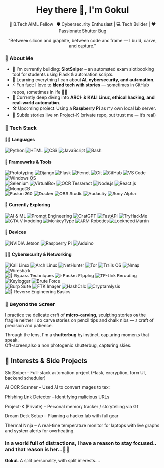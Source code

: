 
<h1 align="center">Hey there 👋, I'm Gokul</h1>

<p align="center">
  🚀 B.Tech AIML Fellow | 🛡️ Cybersecurity Enthusiast | 💻 Tech Builder | ❤️ Passionate Shutter Bug
</p>

<p align="center">
  "Between silicon and graphite, between code and frame — I build, carve, and capture."
</p>

### 🧠 About Me

- 🔭 I’m currently building: **SlotSniper** – an automated exam slot booking tool for students using Flask & automation scripts.
- 🌱 Learning everything I can about **AI, cybersecurity, and automation**.
- ⚡ Fun fact: I love to **blend tech with stories** — sometimes in GitHub repos, sometimes in life 🤍✨
- 📖 Currently deep diving into **ARCH & KALI Linux, ethical hacking, and real-world automation**.
- 🛠️ Upcoming project: Using a **Raspberry Pi** as my own local lab server.
- 📸 Subtle stories live on Project-K (private repo, but trust me — it’s real)


### 🧰 Tech Stack

#### 👨‍💻 Languages  
![Python](https://img.shields.io/badge/Python-3776AB?style=flat&logo=python&logoColor=white)
![HTML](https://img.shields.io/badge/HTML5-E34F26?style=flat&logo=html5&logoColor=white)
![CSS](https://img.shields.io/badge/CSS3-1572B6?style=flat&logo=css3&logoColor=white)
![JavaScript](https://img.shields.io/badge/JavaScript-F7DF1E?style=flat&logo=javascript&logoColor=black)
![Bash](https://img.shields.io/badge/Bash-4EAA25?style=flat&logo=gnubash&logoColor=white)


#### 🔧 Frameworks & Tools  
![Prototyping](https://img.shields.io/badge/Prototyping-FF6347?style=flat&logo=figma&logoColor=white)
![Django](https://img.shields.io/badge/Django-092E20?style=flat&logo=django&logoColor=white)
![Flask](https://img.shields.io/badge/Flask-000000?style=flat&logo=flask&logoColor=white)
![Fernet](https://img.shields.io/badge/Fernet-007ACC?style=flat&logo=python&logoColor=white)
![Git](https://img.shields.io/badge/Git-F05032?style=flat&logo=git&logoColor=white)
![GitHub](https://img.shields.io/badge/GitHub-181717?style=flat&logo=github&logoColor=white)
![VS Code](https://img.shields.io/badge/VS%20Code-007ACC?style=flat&logo=visualstudiocode&logoColor=white)
![Windows OS](https://img.shields.io/badge/Windows%20OS-0078D4?style=flat&logo=windows&logoColor=white)  
![Selenium](https://img.shields.io/badge/Selenium-43B02A?style=flat&logo=selenium&logoColor=white)
![VirtualBox](https://img.shields.io/badge/VirtualBox-183A61?style=flat&logo=virtualbox&logoColor=white)
![OCR Tesseract](https://img.shields.io/badge/OCR%20Tesseract-000000?style=flat&logo=tesseract&logoColor=white)
![Node.js](https://img.shields.io/badge/Node.js-339933?style=flat&logo=node.js&logoColor=white)
![React.js](https://img.shields.io/badge/React.js-61DAFB?style=flat&logo=react&logoColor=black)
![MongoDB](https://img.shields.io/badge/MongoDB-47A248?style=flat&logo=mongodb&logoColor=white)  
![Fusion 360](https://img.shields.io/badge/Fusion%20360-FF6A00?style=flat&logo=autodesk&logoColor=white)
![Docker](https://img.shields.io/badge/Docker-2496ED?style=flat&logo=docker&logoColor=white)
![OBS Studio](https://img.shields.io/badge/OBS%20Studio-100000?style=flat&logo=obs-studio&logoColor=white)
![Audacity](https://img.shields.io/badge/Audacity-000000?style=flat&logo=audacity&logoColor=white)
![Sony Alpha](https://img.shields.io/badge/Sony%20Alpha-000000?style=flat&logo=sony&logoColor=white)


#### 🧪 Currently Exploring  
![AI & ML](https://img.shields.io/badge/AI%20%26%20ML-FF6F00?style=flat&logo=tensorflow&logoColor=white)
![Prompt Engineering](https://img.shields.io/badge/Prompt%20Engineering-1E90FF?style=flat&logo=openai&logoColor=white)
![ChatGPT](https://img.shields.io/badge/ChatGPT-00B3B3?style=flat&logo=openai&logoColor=white)
![FastAPI](https://img.shields.io/badge/FastAPI-005571?style=flat&logo=fastapi)
![TryHackMe](https://img.shields.io/badge/TryHackMe-FF3B30?style=flat&logo=tryhackme&logoColor=white)  
![GTA V Modding](https://img.shields.io/badge/GTA%20V%20Modding-008000?style=flat&logo=rockstar-games&logoColor=white)
![MonkeyType](https://img.shields.io/badge/Monkey%20Type-FFD700?style=flat&logo=keyboard&logoColor=black)
![ARM Robotics](https://img.shields.io/badge/ARM%20Robotics-FF6F00?style=flat&logo=arm&logoColor=white)
![Lockheed Martin](https://img.shields.io/badge/Lockheed%20Martin-003B49?style=flat&logo=lockheedmartin&logoColor=white)  


#### 🔌 Devices  
![NVIDIA Jetson](https://img.shields.io/badge/NVIDIA%20Jetson-76B900?style=flat&logo=nvidia&logoColor=white)
![Raspberry Pi](https://img.shields.io/badge/Raspberry%20Pi-A22846?style=flat&logo=raspberrypi&logoColor=white)
![Arduino](https://img.shields.io/badge/Arduino-00979D?style=flat&logo=arduino&logoColor=white)


#### 🕵️‍♂️ Cybersecurity & Networking  
![Kali Linux](https://img.shields.io/badge/Kali_Linux-557C94?style=flat&logo=kalilinux&logoColor=white)
![Arch Linux](https://img.shields.io/badge/Arch_Linux-1793D1?style=flat&logo=archlinux&logoColor=white)
![NetHunter](https://img.shields.io/badge/Kali%20NetHunter-FFFFFF?style=flat&logo=kalilinux&logoColor=black)
![Tor](https://img.shields.io/badge/Tor-7D4698?style=flat&logo=torproject&logoColor=white)
![Trails OS](https://img.shields.io/badge/Trails%20OS-004B8D?style=flat&logo=linux&logoColor=white)
![Nmap](https://img.shields.io/badge/Nmap-0076A8?style=flat&logo=nmap&logoColor=white)
![Wireshark](https://img.shields.io/badge/Wireshark-1679A7?style=flat&logo=wireshark&logoColor=white)  
![🚧 Bypass Techniques](https://img.shields.io/badge/Bypass%20Techniques-8B0000?style=flat&logo=hackthebox&logoColor=white)
![🌀 Packet Flipping](https://img.shields.io/badge/Packet%20Flipping-4682B4?style=flat&logo=proxmox&logoColor=white)
![TP-Link Rerouting](https://img.shields.io/badge/TP--Link%20Router%20Tools-1E8CFF?style=flat&logo=tp-link&logoColor=white)
![Keylogger](https://img.shields.io/badge/Keylogger-D2691E?style=flat&logo=keylogger&logoColor=white)
![Brute Force](https://img.shields.io/badge/Brute%20Force-FF6347?style=flat&logo=attack-defense&logoColor=white)  
![Burp Suite](https://img.shields.io/badge/Burp%20Suite-8C1D40?style=flat&logo=burpsuite&logoColor=white)
![FTK Imager](https://img.shields.io/badge/FTK%20Imager-003B49?style=flat&logo=data:image/png;base64,INSERT_BASE64_ENCODED_LOGO_HERE)
![HashCalc](https://img.shields.io/badge/HashCalc-1E90FF?style=flat&logo=windows&logoColor=white)
![Cryptanalysis](https://img.shields.io/badge/Cryptanalysis-800080?style=flat&logo=lock&logoColor=white)
![🧩 Reverse Engineering Basics](https://img.shields.io/badge/🧩%20Reverse%20Engineering%20Basics-4B0082?style=flat&logoColor=white)


### 🎨 Beyond the Screen

I practice the delicate craft of **micro-carving**, sculpting stories on the fragile
neither I do carve stories on pencil tips and chalk nibs — a craft of precision and patience.

Through the lens, I'm a **shutterbug** by instinct, capturing moments that speak.  
Off-screen,also a non photogenic shutterbug, capturing skies.


## 🧠 Interests & Side Projects

SlotSniper – Full-stack automation project (Flask, encryption, form UI, backend scheduler)

AI OCR Scanner – Used AI to convert images to text

Phishing Link Detector – Identifying malicious URLs

Project-K (Private) – Personal memory tracker / storytelling via Git

Dream Desk Setup – Planning a hacker lab with full gear

Thermal Ninja – A real-time temperature monitor for laptops with live graphs and system alerts for overheating.

### In a world full of distractions, I have a reason to stay focused.. and that reason is her...🤍✨
**GokuL** A split personality, with split interests....
